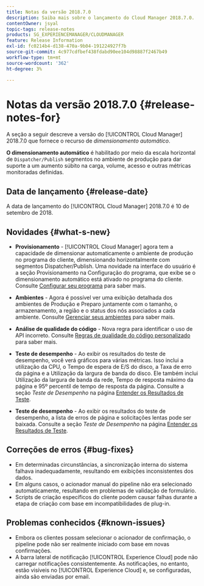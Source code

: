 ```yaml
---
title: Notas da versão 2018.7.0
description: Saiba mais sobre o lançamento do Cloud Manager 2018.7.0.
contentOwner: jsyal
topic-tags: release-notes
products: SG_EXPERIENCEMANAGER/CLOUDMANAGER
feature: Release Information
exl-id: fc0214b4-d138-470a-9b04-191224927f7b
source-git-commit: 4c977cdfbef438fdabd90ee104d98887f2467b49
workflow-type: tm+mt
source-wordcount: '362'
ht-degree: 3%

---
```


# Notas da versão 2018.7.0 {#release-notes-for}

A seção a seguir descreve a versão do [!UICONTROL Cloud Manager] 2018.7.0 que fornece o recurso de *dimensionamento automático*.

**O dimensionamento automático** é habilitado por meio da escala horizontal de `Dispatcher/Publish` segmentos no ambiente de produção para dar suporte a um aumento súbito na carga, volume, acesso e outras métricas monitoradas definidas.

## Data de lançamento {#release-date}

A data de lançamento do [!UICONTROL Cloud Manager] 2018.7.0 é 10 de setembro de 2018.

## Novidades {#what-s-new}

* **Provisionamento** - [!UICONTROL Cloud Manager] agora tem a capacidade de dimensionar automaticamente o ambiente de produção no programa do cliente, dimensionando horizontalmente com segmentos Dispatcher/Publish. Uma novidade na interface do usuário é a seção Provisionamento na Configuração do programa, que exibe se o dimensionamento automático está ativado no programa do cliente. Consulte [Configurar seu programa](/help/getting-started/program-setup.md) para saber mais.

* **Ambientes** - Agora é possível ver uma exibição detalhada dos ambientes de Produção e Preparo juntamente com o tamanho, o armazenamento, a região e o status dos nós associados a cada ambiente. Consulte [Gerenciar seus ambientes](/help/using/managing-environments.md) para saber mais.

* **Análise de qualidade do código** - Nova regra para identificar o uso de API incorreto. Consulte [Regras de qualidade do código personalizado](/help/using/custom-code-quality-rules.md) para saber mais.

* **Teste de desempenho** - Ao exibir os resultados do teste de desempenho, você verá gráficos para várias métricas. Isso inclui a utilização da CPU, o Tempo de espera de E/S do disco, a Taxa de erro da página e a Utilização da largura de banda do disco. Ele também inclui Utilização da largura de banda da rede, Tempo de resposta máximo da página e 95º percentil de tempo de resposta da página. Consulte a seção *Teste de Desempenho* na página [Entender os Resultados de Teste](/help/using/code-quality-testing.md).

* **Teste de desempenho** - Ao exibir os resultados do teste de desempenho, a lista de erros de página e solicitações lentas pode ser baixada. Consulte a seção *Teste de Desempenho* na página [Entender os Resultados de Teste](/help/using/code-quality-testing.md).

## Correções de erros {#bug-fixes}

* Em determinadas circunstâncias, a sincronização interna do sistema falhava inadequadamente, resultando em exibições inconsistentes dos dados.
* Em alguns casos, o acionador manual do pipeline não era selecionado automaticamente, resultando em problemas de validação de formulário.
* Scripts de criação específicos do cliente podem causar falhas durante a etapa de criação com base em incompatibilidades de plug-in.

## Problemas conhecidos {#known-issues}

* Embora os clientes possam selecionar o acionador de confirmação, o pipeline pode não ser realmente iniciado com base em novas confirmações.
* A barra lateral de notificação [!UICONTROL Experience Cloud] pode não carregar notificações consistentemente. As notificações, no entanto, estão visíveis no [!UICONTROL Experience Cloud] e, se configuradas, ainda são enviadas por email.
